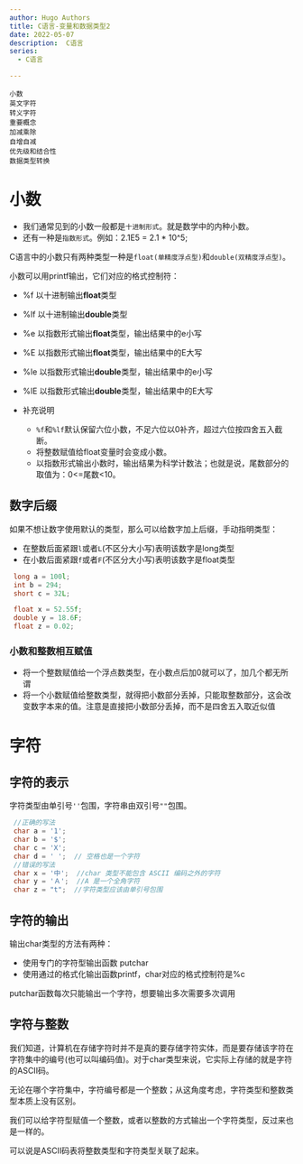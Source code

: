 ```yaml
---
author: Hugo Authors
title: C语言-变量和数据类型2
date: 2022-05-07
description:  C语言
series:
  - C语言

---
```

```
小数
英文字符
转义字符
重要概念
加减乘除
自增自减
优先级和结合性
数据类型转换
```
<!--more-->

# 小数
  - 我们通常见到的小数一般都是`十进制形式`。就是数学中的内种小数。
  - 还有一种是`指数形式`。例如：2.1E5 = 2.1 * 10^5;
  
  C语言中的小数只有两种类型一种是`float(单精度浮点型)`和`double(双精度浮点型)`。
  
  小数可以用printf输出，它们对应的格式控制符：
   - %f  以十进制输出**float**类型
   - %lf 以十进制输出**double**类型
   - %e  以指数形式输出**float**类型，输出结果中的e小写
   - %E  以指数形式输出**float**类型，输出结果中的E大写
   - %le 以指数形式输出**double**类型，输出结果中的e小写
   - %lE 以指数形式输出**double**类型，输出结果中的E大写

  - 补充说明
    - `%f`和`%lf`默认保留六位小数，不足六位以0补齐，超过六位按四舍五入截断。
    - 将整数赋值给float变量时会变成小数。
    - 以指数形式输出小数时，输出结果为科学计数法；也就是说，尾数部分的取值为：0<=尾数<10。
  
  ## 数字后缀
  如果不想让数字使用默认的类型，那么可以给数字加上后缀，手动指明类型：
   - 在整数后面紧跟`l`或者`L`(不区分大小写)表明该数字是long类型
   - 在小数后面紧跟`f`或者`F`(不区分大小写)表明该数字是float类型
   ```c
    long a = 100l;
    int b = 294;
    short c = 32L;
   
    float x = 52.55f;
    double y = 18.6F;
    float z = 0.02;
   ```

   ### 小数和整数相互赋值
   - 将一个整数赋值给一个浮点数类型，在小数点后加0就可以了，加几个都无所谓
   - 将一个小数赋值给整数类型，就得把小数部分丢掉，只能取整数部分，这会改变数字本来的值。注意是直接把小数部分丢掉，而不是四舍五入取近似值


# 字符
  ## 字符的表示
  字符类型由单引号`''`包围，字符串由双引号`""`包围。
  ```c
   //正确的写法
   char a = '1';
   char b = '$';
   char c = 'X';
   char d = ' ';  // 空格也是一个字符
   //错误的写法
   char x = '中';  //char 类型不能包含 ASCII 编码之外的字符
   char y = 'Ａ';  //A 是一个全角字符
   char z = "t";  //字符类型应该由单引号包围
  ```

  ## 字符的输出
   输出char类型的方法有两种：
   - 使用专门的字符型输出函数 putchar
   - 使用通过的格式化输出函数printf，char对应的格式控制符是%c

   putchar函数每次只能输出一个字符，想要输出多次需要多次调用

  ## 字符与整数
  我们知道，计算机在存储字符时并不是真的要存储字符实体，而是要存储该字符在字符集中的编号(也可以叫编码值)。对于char类型来说，它实际上存储的就是字符的ASCII码。

  无论在哪个字符集中，字符编号都是一个整数；从这角度考虑，字符类型和整数类型本质上没有区别。

  我们可以给字符型赋值一个整数，或者以整数的方式输出一个字符类型，反过来也是一样的。

  可以说是ASCII码表将整数类型和字符类型关联了起来。


